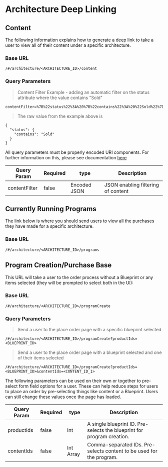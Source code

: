 # Architecture Deep Linking

## Content

The following information explains how to generate a deep link to take a user to view all of their content under a
specific architecture.

### Base URL

`/#/architecture/<ARCHITECTURE_ID>/content`

### Query Parameters

> Content Filter Example - adding an automatic filter on the status attribute where the value contains "Sold"

```
contentFilter=%7B%22status%22%3A%20%7B%22contains%22%3A%20%22Sold%22%7D%7D
```

> The raw value from the example above is

```
{
  "status": {
    "contains": "Sold"
  }
}
```

All query parameters must be properly encoded URI components. For further information on this, please see documentation
[here](https://developer.mozilla.org/en-US/docs/Web/JavaScript/Reference/Global_Objects/encodeURIComponent)

| Query Param    | Required | type         | Description                                          |
| -------------- | -------- | ------------ | ---------------------------------------------------- |
| contentFilter  | false    | Encoded JSON | JSON enabling filtering of content                   |

## Currently Running Programs

The link below is where you should send users to view all the purchases they have made for a
specific architecture.

### Base URL

`/#/architecture/<ARCHITECTURE_ID>/programs`

## Program Creation/Purchase Base

This URL will take a user to the order process without a Blueprint or any items selected (they will be
prompted to select both in the UI):

### Base URL

`/#/architecture/<ARCHITECTURE_ID>/programCreate`

### Query Parameters

> Send a user to the place order page with a specific blueprint selected

```
/#/architecture/<ARCHITECTURE_ID>/programCreate?productIds=<BLUEPRINT_ID>
```

> Send a user to the place order page with a blueprint selected and one of their items selected

```
/#/architecture/<ARCHITECTURE_ID>/programCreate?productIds=<BLUEPRINT_ID>&contentIds=<CONTENT_ID_1>
```

The following parameters can be used on their own or together to pre-select form field options for a
user. These can help reduce steps for users to place an order by pre-selecting things like content or a
Blueprint. Users can still change these values once the page has loaded.

| Query Param    | Required | type         | Description                                                            |
| -------------- | -------- | ------------ | ---------------------------------------------------------------------- |
| productIds     | false    | Int          | A single blueprint ID. Pre-selects the blueprint for program creation. |
| contentIds     | false    | Int Array    | Comma-separated IDs. Pre-selects content to be used for the program.   |
